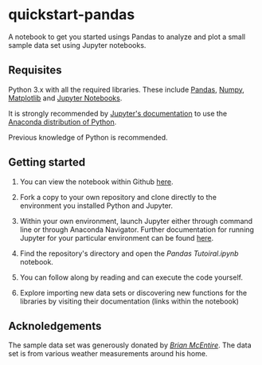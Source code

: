 # quickstart-pandas
A notebook to get you started usings Pandas to analyze and plot a small sample data set using Jupyter notebooks.

## Requisites
Python 3.x with all the required libraries. These include [Pandas](https://github.com/pandas-dev/pandas), [Numpy](https://github.com/numpy/numpy), [Matplotlib](https://github.com/matplotlib/matplotlib) and [Jupyter Notebooks](https://github.com/jupyter/notebook). <p>
It is strongly recommended by [Jupyter's documentation](http://jupyter.readthedocs.io/en/latest/install.html) to use the [Anaconda distribution of Python](https://www.anaconda.com/download/).

Previous knowledge of Python is recommended. 

## Getting started
1. You can view the notebook within Github [here](https://github.com/cnlee1702/quickstart-pandas/blob/master/Pandas%20Tutorial.ipynb).

2. Fork a copy to your own repository and clone directly to the environment you installed Python and Jupyter.

3. Within your own environment, launch Jupyter either through command line or through Anaconda Navigator. Further documentation for running Jupyter for your particular environment can be found [here](http://jupyter.readthedocs.io/en/latest/running.html).

4. Find the repository's directory and open the _Pandas Tutoiral.ipynb_ notebook.

5. You can follow along by reading and can execute the code yourself.

6. Explore importing new data sets or discovering new functions for the libraries by visiting their documentation (links within the notebook)

## Acknoledgements
The sample data set was generously donated by [_Brian McEntire_](https://www.linkedin.com/in/brian-mcentire/). The data set is from various weather measurements around his home.
